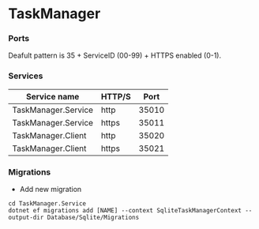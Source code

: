 # TaskManager

### Ports
Deafult pattern is 35 + ServiceID (00-99) + HTTPS enabled (0-1).

### Services
| Service name        | HTTP/S  | Port  |
|---------------------|---------|-------|
| TaskManager.Service | http    | 35010 |
| TaskManager.Service | https   | 35011 |
| TaskManager.Client  | http    | 35020 |
| TaskManager.Client  | https   | 35021 |

### Migrations

- Add new migration
```
cd TaskManager.Service
dotnet ef migrations add [NAME] --context SqliteTaskManagerContext --output-dir Database/Sqlite/Migrations
```
